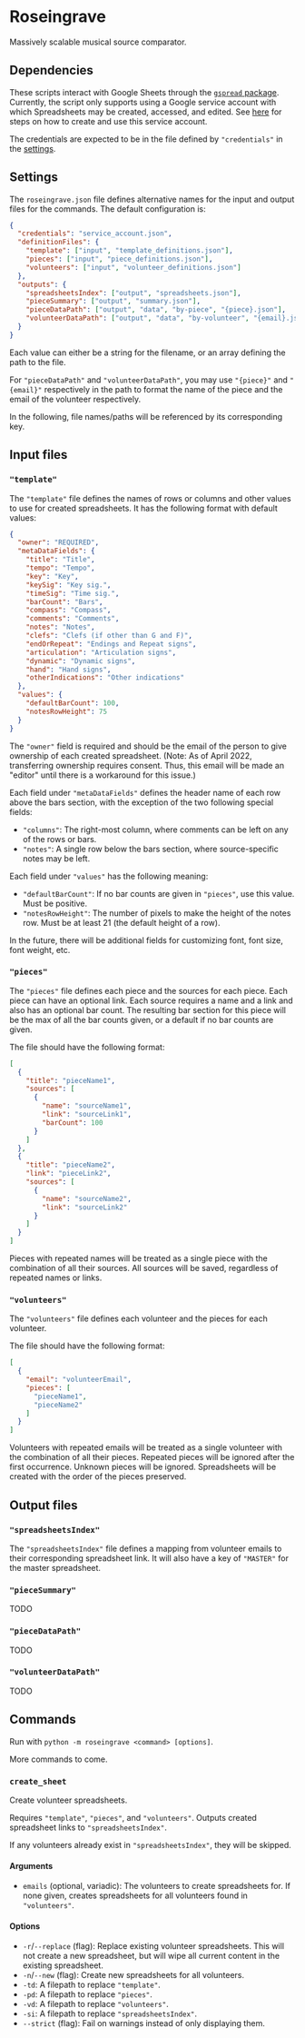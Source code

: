 # Roseingrave

Massively scalable musical source comparator.

## Dependencies

These scripts interact with Google Sheets through the
[`gspread` package](https://docs.gspread.org/en/latest/).
Currently, the script only supports using a Google service account with which
Spreadsheets may be created, accessed, and edited. See
[here](https://docs.gspread.org/en/latest/oauth2.html#for-bots-using-service-account)
for steps on how to create and use this service account.

The credentials are expected to be in the file defined by `"credentials"` in the
[settings](#settings).

## Settings

The `roseingrave.json` file defines alternative names for the input and output
files for the commands. The default configuration is:

```json
{
  "credentials": "service_account.json",
  "definitionFiles": {
    "template": ["input", "template_definitions.json"],
    "pieces": ["input", "piece_definitions.json"],
    "volunteers": ["input", "volunteer_definitions.json"]
  },
  "outputs": {
    "spreadsheetsIndex": ["output", "spreadsheets.json"],
    "pieceSummary": ["output", "summary.json"],
    "pieceDataPath": ["output", "data", "by-piece", "{piece}.json"],
    "volunteerDataPath": ["output", "data", "by-volunteer", "{email}.json"]
  }
}
```

Each value can either be a string for the filename, or an array defining the
path to the file.

For `"pieceDataPath"` and `"volunteerDataPath"`, you may use `"{piece}"` and
`"{email}"` respectively in the path to format the name of the piece and the
email of the volunteer respectively.

In the following, file names/paths will be referenced by its corresponding key.

## Input files

### `"template"`

The `"template"` file defines the names of rows or columns and other values to
use for created spreadsheets. It has the following format with default values:

```json
{
  "owner": "REQUIRED",
  "metaDataFields": {
    "title": "Title",
    "tempo": "Tempo",
    "key": "Key",
    "keySig": "Key sig.",
    "timeSig": "Time sig.",
    "barCount": "Bars",
    "compass": "Compass",
    "comments": "Comments",
    "notes": "Notes",
    "clefs": "Clefs (if other than G and F)",
    "endOrRepeat": "Endings and Repeat signs",
    "articulation": "Articulation signs",
    "dynamic": "Dynamic signs",
    "hand": "Hand signs",
    "otherIndications": "Other indications"
  },
  "values": {
    "defaultBarCount": 100,
    "notesRowHeight": 75
  }
}
```

The `"owner"` field is required and should be the email of the person to give
ownership of each created spreadsheet. (Note: As of April 2022, transferring
ownership requires consent. Thus, this email will be made an "editor" until
there is a workaround for this issue.)

Each field under `"metaDataFields"` defines the header name of each row above
the bars section, with the exception of the two following special fields:

- `"columns"`: The right-most column, where comments can be left on any of the
  rows or bars.
- `"notes"`: A single row below the bars section, where source-specific notes
  may be left.

Each field under `"values"` has the following meaning:

- `"defaultBarCount"`: If no bar counts are given in `"pieces"`, use this value.
  Must be positive.
- `"notesRowHeight"`: The number of pixels to make the height of the notes row.
  Must be at least 21 (the default height of a row).

In the future, there will be additional fields for customizing font, font size,
font weight, etc.

### `"pieces"`

The `"pieces"` file defines each piece and the sources for each piece. Each
piece can have an optional link. Each source requires a name and a link and also
has an optional bar count. The resulting bar section for this piece will be the
max of all the bar counts given, or a default if no bar counts are given.

The file should have the following format:

```json
[
  {
    "title": "pieceName1",
    "sources": [
      {
        "name": "sourceName1",
        "link": "sourceLink1",
        "barCount": 100
      }
    ]
  },
  {
    "title": "pieceName2",
    "link": "pieceLink2",
    "sources": [
      {
        "name": "sourceName2",
        "link": "sourceLink2"
      }
    ]
  }
]
```

Pieces with repeated names will be treated as a single piece with the
combination of all their sources. All sources will be saved, regardless of
repeated names or links.

### `"volunteers"`

The `"volunteers"` file defines each volunteer and the pieces for each
volunteer.

The file should have the following format:

<!-- prettier-ignore -->
```json
[
  {
    "email": "volunteerEmail",
    "pieces": [
      "pieceName1",
      "pieceName2"
    ]
  }
]
```

Volunteers with repeated emails will be treated as a single volunteer with the
combination of all their pieces. Repeated pieces will be ignored after the first
occurrence. Unknown pieces will be ignored. Spreadsheets will be created with
the order of the pieces preserved.

## Output files

### `"spreadsheetsIndex"`

The `"spreadsheetsIndex"` file defines a mapping from volunteer emails to their
corresponding spreadsheet link. It will also have a key of `"MASTER"` for the
master spreadsheet.

### `"pieceSummary"`

TODO

### `"pieceDataPath"`

TODO

### `"volunteerDataPath"`

TODO

## Commands

Run with `python -m roseingrave <command> [options]`.

More commands to come.

### `create_sheet`

Create volunteer spreadsheets.

Requires `"template"`, `"pieces"`, and `"volunteers"`. Outputs created
spreadsheet links to `"spreadsheetsIndex"`.

If any volunteers already exist in `"spreadsheetsIndex"`, they will be skipped.

#### Arguments

- `emails` (optional, variadic): The volunteers to create spreadsheets for.
  If none given, creates spreadsheets for all volunteers found in
  `"volunteers"`.

#### Options

- `-r`/`--replace` (flag): Replace existing volunteer spreadsheets.
  This will not create a new spreadsheet, but will wipe all current content in
  the existing spreadsheet.
- `-n`/`--new` (flag): Create new spreadsheets for all volunteers.
- `-td`: A filepath to replace `"template"`.
- `-pd`: A filepath to replace `"pieces"`.
- `-vd`: A filepath to replace `"volunteers"`.
- `-si`: A filepath to replace `"spreadsheetsIndex"`.
- `--strict` (flag): Fail on warnings instead of only displaying them.

<!-- TODO: below -->

<!--
### `volunteer_summary [EMAIL]`

- creates a volunteer JSON data file for a given volunteer email
  - if no email provided, creates JSONs for all volunteers
- requires `spreadsheets.json` to find the spreadsheet link
  - error if not found
  - maybe use a flag to override the name, like `-s spreadsheets.json`
- outputs `data/by-volunteers/<email>.json`
  - use `data/by-volunteers` as a default output folder and use `-o other_folder` as a way to override
  - see Pathlib to make paths: https://stackoverflow.com/a/50110841/408734

### `piece_summary [PIECE]`

- creates a piece JSON file for a given piece
  - if no piece provided, creates JSONs for all pieces found​
- reads the existing files in the `data/by-pieces/` subdirectory and compiles info from them
  - for accurate summary, run `volunteer_summary` first
  - how to specify if the path name has been changed?
  - does adding options to rename the paths make things too complicated? it's just inelegant to hard-code everything IMHO? thoughts?
- outputs `data/by-pieces/<piece>.json`
  - same remark as for `volunteer_summary` re: output folder flag

### `compile_pieces`

- compiles all piece JSON files into a single file for importing to the master spreadsheet
- reads the existing files in the `data/by-pieces/` subdirectory
  - for accurate summary, run `piece_summary` first
- outputs `summary.json`
  - the format for this file will be a little different from `<piece>.json`, for ease of importing/exporting from the master spreadsheet
  - for example, will include a "summary" field (defaults to `""`) for each source

### `import_master`

- updates the master spreadsheet, or creates it if it doesn't exist in `spreadsheets.json`
- requires `summary.json` and `template_definition.json`
  - for accurate sheet, run `compile_pieces` first
  - this could be issued as a warning with loguru to inform the user
- if created the sheet, updates `spreadsheets.json` with a "MASTER" key and the link

### `export_master`

- exports the master spreadsheet to a JSON file
- requires `spreadsheets.json` (for the spreadsheet link)
  - or `-s other_spreadsheets.json`? is this too bulky?
- outputs/replaces `summary.json` (same as `compile_pieces`)
-->
